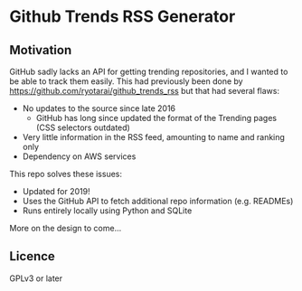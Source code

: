 # Github Trends RSS Generator

## Motivation

GitHub sadly lacks an API for getting trending repositories,
and I wanted to be able to track them easily.
This had previously been done by https://github.com/ryotarai/github_trends_rss
but that had several flaws:

* No updates to the source since late 2016
    * GitHub has long since updated the format of the Trending pages (CSS selectors outdated)
* Very little information in the RSS feed, amounting to name and ranking only
* Dependency on AWS services

This repo solves these issues:

* Updated for 2019!
* Uses the GitHub API to fetch additional repo information (e.g. READMEs)
* Runs entirely locally using Python and SQLite

More on the design to come...

## Licence

GPLv3 or later
